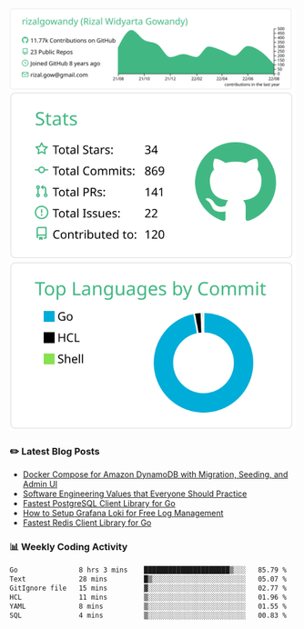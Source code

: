 ![profile-details](profile-summary-card-output/vue/0-profile-details.svg)
![stats](profile-summary-card-output/vue/3-stats.svg)
![most-commit-language](profile-summary-card-output/vue/2-most-commit-language.svg)

### :pencil2: Latest Blog Posts
<!-- BLOG-POST-LIST:START -->
- [Docker Compose for Amazon DynamoDB with Migration, Seeding, and Admin UI](https://medium.com/geekculture/docker-compose-for-amazon-dynamodb-with-migration-seeding-and-admin-ui-db11a348cc6a?source=rss-5763b0f1aba6------2)
- [Software Engineering Values that Everyone Should Practice](https://levelup.gitconnected.com/software-engineering-values-that-everyone-should-practice-c980d00cd103?source=rss-5763b0f1aba6------2)
- [Fastest PostgreSQL Client Library for Go](https://levelup.gitconnected.com/fastest-postgresql-client-library-for-go-579fa97909fb?source=rss-5763b0f1aba6------2)
- [How to Setup Grafana Loki for Free Log Management](https://levelup.gitconnected.com/how-to-setup-grafana-loki-for-free-log-management-ceb60558503c?source=rss-5763b0f1aba6------2)
- [Fastest Redis Client Library for Go](https://levelup.gitconnected.com/fastest-redis-client-library-for-go-7993f618f5ab?source=rss-5763b0f1aba6------2)
<!-- BLOG-POST-LIST:END -->

### 📊 Weekly Coding Activity
<!--START_SECTION:waka-->

```text
Go               8 hrs 3 mins    █████████████████████▒░░░   85.79 %
Text             28 mins         █▒░░░░░░░░░░░░░░░░░░░░░░░   05.07 %
GitIgnore file   15 mins         ▓░░░░░░░░░░░░░░░░░░░░░░░░   02.77 %
HCL              11 mins         ▒░░░░░░░░░░░░░░░░░░░░░░░░   01.96 %
YAML             8 mins          ▒░░░░░░░░░░░░░░░░░░░░░░░░   01.55 %
SQL              4 mins          ▒░░░░░░░░░░░░░░░░░░░░░░░░   00.83 %
```

<!--END_SECTION:waka-->
